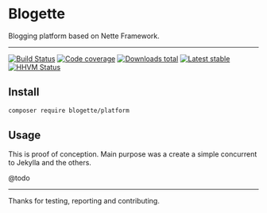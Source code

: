 # Blogette

Blogging platform based on Nette Framework.

-----

[![Build Status](https://img.shields.io/travis/blogette/platform.svg?style=flat-square)](https://travis-ci.org/blogette/platform)
[![Code coverage](https://img.shields.io/coveralls/blogette/platform.svg?style=flat-square)](https://coveralls.io/r/blogette/platform)
[![Downloads total](https://img.shields.io/packagist/dt/blogette/platform.svg?style=flat-square)](https://packagist.org/packages/blogette/platform)
[![Latest stable](https://img.shields.io/packagist/v/blogette/platform.svg?style=flat-square)](https://packagist.org/packages/blogette/platform)
[![HHVM Status](https://img.shields.io/hhvm/blogette/platform.svg?style=flat-square)](http://hhvm.h4cc.de/package/blogette/platform)

## Install

```sh
composer require blogette/platform
```

## Usage

This is proof of conception. Main purpose was a create a simple concurrent to Jekylla and the others.

@todo

-----

Thanks for testing, reporting and contributing.
